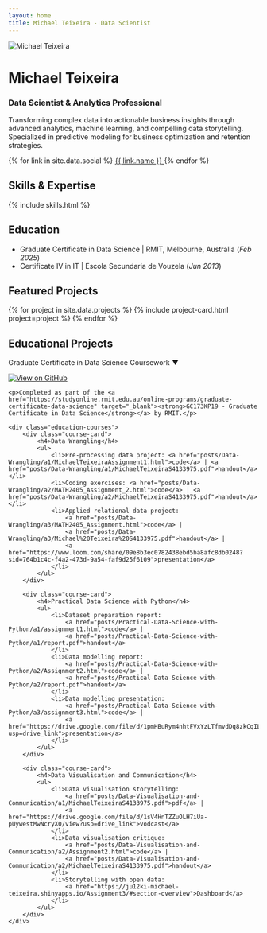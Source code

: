 ```yaml
---
layout: home
title: Michael Teixeira - Data Scientist
---
```


<!-- Header Section -->
<div class="profile-header">
    <img src="{{ '/assets/images/profile-photo.jpg' | relative_url }}" alt="Michael Teixeira" class="profile-image" onerror="this.src='https://via.placeholder.com/150?text=MT'">
    <div class="profile-info">
        <h1 class="profile-title">Michael Teixeira</h1>
        <h3 class="profile-subtitle">Data Scientist & Analytics Professional</h3>
        <p>Transforming complex data into actionable business insights through advanced analytics, machine learning, and compelling data storytelling. Specialized in predictive modeling for business optimization and retention strategies.</p>
        <div class="contact-links">
            {% for link in site.data.social %}
            <a href="{{ link.url }}" target="_blank">
                <i class="fab fa-{{ link.icon }}"></i> {{ link.name }}
            </a>
            {% endfor %}
        </div>
    </div>
</div>

<!-- Skills Section -->
<h2 id="skills">Skills & Expertise</h2>
{% include skills.html %}

<!-- Education Section -->
<h2 id="education">Education</h2>
<ul>
    <li>Graduate Certificate in Data Science | RMIT, Melbourne, Australia (<em>Feb 2025</em>)</li>
    <li>Certificate IV in IT | Escola Secundaria de Vouzela (<em>Jun 2013</em>)</li>
</ul>

<!-- Featured Projects Section -->
<h2 id="projects">Featured Projects</h2>

<div id="project-filters" class="filter-container">
  <!-- Filter buttons will be added here by JavaScript -->
</div>

<div class="projects-grid">
  {% for project in site.data.projects %}
    {% include project-card.html project=project %}
  {% endfor %}
</div>

<!-- Educational Projects Section -->
<h2>Educational Projects</h2>
<div class="education-toggle">
    <span>Graduate Certificate in Data Science Coursework</span>
    <span class="toggle-icon">▼</span>
</div>
<div class="education-content">
    <p><a href="https://github.com/Tex30/Graduate-Certificate-in-Data-Science/" target="_blank">
        <img src="https://img.shields.io/badge/GitHub-View_on_GitHub-blue?logo=GitHub" alt="View on GitHub">
    </a></p>
    
    <p>Completed as part of the <a href="https://studyonline.rmit.edu.au/online-programs/graduate-certificate-data-science" target="_blank"><strong>GC173KP19 - Graduate Certificate in Data Science</strong></a> by RMIT.</p>
    
    <div class="education-courses">
        <div class="course-card">
            <h4>Data Wrangling</h4>
            <ul>
                <li>Pre-processing data project: <a href="posts/Data-Wrangling/a1/MichaelTeixeiraAssignment1.html">code</a> | <a href="posts/Data-Wrangling/a1/MichaelTeixeiraS4133975.pdf">handout</a></li>
                <li>Coding exercises: <a href="posts/Data-Wrangling/a2/MATH2405_Assignment_2.html">code</a> | <a href="posts/Data-Wrangling/a2/MichaelTeixeiraS4133975.pdf">handout</a></li>
                <li>Applied relational data project: 
                    <a href="posts/Data-Wrangling/a3/MATH2405_Assignment.html">code</a> | 
                    <a href="posts/Data-Wrangling/a3/Michael%20Teixeira%20S4133975.pdf">handout</a> | 
                    <a href="https://www.loom.com/share/09e8b3ec0782438ebd5ba8afc8db0248?sid=764b1c4c-f4a2-473d-9a54-faf9d25f6109">presentation</a>
                </li>
            </ul>
        </div>
        
        <div class="course-card">
            <h4>Practical Data Science with Python</h4>
            <ul>
                <li>Dataset preparation report: 
                    <a href="posts/Practical-Data-Science-with-Python/a1/assignment1.html">code</a> | 
                    <a href="posts/Practical-Data-Science-with-Python/a1/report.pdf">handout</a>
                </li>
                <li>Data modelling report: 
                    <a href="posts/Practical-Data-Science-with-Python/a2/Assignment2.html">code</a> | 
                    <a href="posts/Practical-Data-Science-with-Python/a2/report.pdf">handout</a>
                </li>
                <li>Data modelling presentation: 
                    <a href="posts/Practical-Data-Science-with-Python/a3/assignment3.html">code</a> | 
                    <a href="https://drive.google.com/file/d/1pmHBuRym4nhtFVxYzLTfmvdDq8zkCqIL/view?usp=drive_link">presentation</a>
                </li>
            </ul>
        </div>
        
        <div class="course-card">
            <h4>Data Visualisation and Communication</h4>
            <ul>
                <li>Data visualisation storytelling: 
                    <a href="posts/Data-Visualisation-and-Communication/a1/MichaelTeixeiraS4133975.pdf">pdf</a> | 
                    <a href="https://drive.google.com/file/d/1sV4HnTZZuOLH7iUa-pUywestMwNcryX0/view?usp=drive_link">vodcast</a>
                </li>
                <li>Data visualisation critique: 
                    <a href="posts/Data-Visualisation-and-Communication/a2/Assignment2.html">code</a> | 
                    <a href="posts/Data-Visualisation-and-Communication/a2/MichaelTeixeiraS4133975.pdf">handout</a>
                </li>
                <li>Storytelling with open data: 
                    <a href="https://ju12ki-michael-teixeira.shinyapps.io/Assignment3/#section-overview">Dashboard</a>
                </li>
            </ul>
        </div>
    </div>
</div>

<!-- JavaScript to handle the education toggle -->
<script>
    document.addEventListener('DOMContentLoaded', function() {
        const toggleBtn = document.querySelector('.education-toggle');
        const content = document.querySelector('.education-content');
        const toggleIcon = document.querySelector('.toggle-icon');
        
        // Initialize as collapsed
        content.style.display = 'none';
        
        toggleBtn.addEventListener('click', function() {
            if (content.style.display === 'none') {
                content.style.display = 'block';
                toggleIcon.textContent = '▼';
            } else {
                content.style.display = 'none';
                toggleIcon.textContent = '►';
            }
        });
    });
</script>

<!-- Project filter script -->
<script src="{{ '/assets/js/project-filter.js' | relative_url }}"></script>
